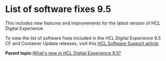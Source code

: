 # List of software fixes  9.5

This includes new features and improvements for the latest version of HCL Digital Experience.

To view the list of software fixes included in the HCL Digital Experience 9.5 CF and Container Update releases, visit this [HCL Software Support article](https://support.hcltechsw.com/csm?id=kb_article&sysparm_article=KB0013939).

**Parent topic:**[What's new in HCL Digital Experience 9.5?](../overview/intr_new95.md)

